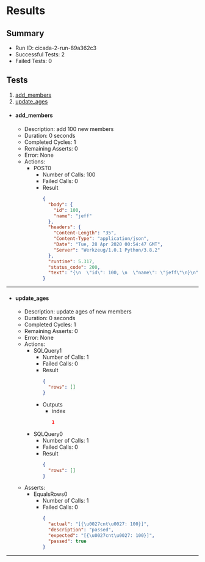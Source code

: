 # Results

## Summary

* Run ID: cicada-2-run-89a362c3
* Successful Tests: 2
* Failed Tests: 0

## Tests
1. [add_members](#add_members)
2. [update_ages](#update_ages)
* #### add_members
    - Description: add 100 new members
    - Duration: 0 seconds
    - Completed Cycles: 1
    - Remaining Asserts: 0
    - Error: None
    - Actions:
        * POST0
            - Number of Calls: 100
            - Failed Calls: 0
            - Result
                ```json
                {
                  "body": {
                    "id": 100,
                    "name": "jeff"
                  },
                  "headers": {
                    "Content-Length": "35",
                    "Content-Type": "application/json",
                    "Date": "Tue, 28 Apr 2020 00:54:47 GMT",
                    "Server": "Werkzeug/1.0.1 Python/3.8.2"
                  },
                  "runtime": 5.317,
                  "status_code": 200,
                  "text": "{\n  \"id\": 100, \n  \"name\": \"jeff\"\n}\n"
                }
                ```
---

* #### update_ages
    - Description: update ages of new members
    - Duration: 0 seconds
    - Completed Cycles: 1
    - Remaining Asserts: 0
    - Error: None
    - Actions:
        * SQLQuery1
            - Number of Calls: 1
            - Failed Calls: 0
            - Result
                ```json
                {
                  "rows": []
                }
                ```
            - Outputs
                * index
                    ```json
                    1
                    ```
        * SQLQuery0
            - Number of Calls: 1
            - Failed Calls: 0
            - Result
                ```json
                {
                  "rows": []
                }
                ```
    - Asserts:
        * EqualsRows0
            - Number of Calls: 1
            - Failed Calls: 0
                ```json
                {
                  "actual": "[{\u0027cnt\u0027: 100}]",
                  "description": "passed",
                  "expected": "[{\u0027cnt\u0027: 100}]",
                  "passed": true
                }
                ```
---
